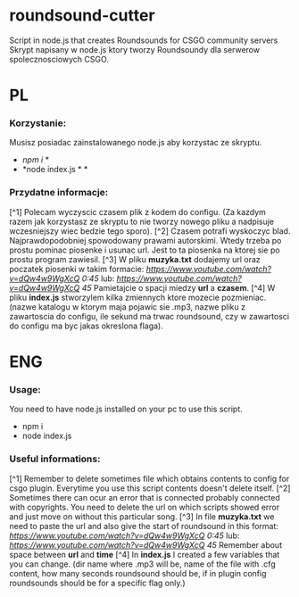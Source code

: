 # roundsound-cutter
 Script in node.js that creates Roundsounds for CSGO community servers
 Skrypt napisany w node.js ktory tworzy Roundsoundy dla serwerow spolecznosciowych CSGO.
 
# PL
### Korzystanie:
Musisz posiadac zainstalowanego node.js aby korzystac ze skryptu.
* *npm i* *
* *node index.js * *

### Przydatne informacje:
 [^1] Polecam wyczyscic czasem plik z kodem do configu. (Za kazdym razem jak korzystasz ze skryptu to nie tworzy nowego pliku a nadpisuje wczesniejszy wiec bedzie tego sporo).
 [^2] Czasem potrafi wyskoczyc blad. Najprawdopodobniej spowodowany prawami autorskimi. Wtedy trzeba po prostu pominac piosenke i usunac url. Jest to ta piosenka na ktorej sie po prostu program zawiesil.
 [^3] W pliku **muzyka.txt** dodajemy url oraz poczatek piosenki w takim formacie:
 _https://www.youtube.com/watch?v=dQw4w9WgXcQ 0:45_ lub:  _https://www.youtube.com/watch?v=dQw4w9WgXcQ 45_
 Pamietajcie o spacji miedzy **url** a **czasem**.
 [^4] W pliku **index.js** stworzylem kilka zmiennych ktore mozecie pozmieniac. (nazwe katalogu w ktorym maja pojawic sie .mp3, nazwe pliku z zawartoscia do configu, ile sekund ma trwac roundsound, czy w zawartosci do configu ma byc jakas okreslona flaga).


# ENG

### Usage:
You need to have node.js installed on your pc to use this script.
* npm i
* node index.js 

### Useful informations:
 [^1] Remember to delete sometimes file which obtains contents to config for csgo plugin. Everytime you use this script contents doesn't delete itself.
 [^2] Sometimes there can ocur an error that is connected probably connected with copyrights. You need to delete the url on which scripts showed error and just move on without this particular song. 
 [^3] In file **muzyka.txt** we need to paste the url and also give the start of roundsound in this format:
 _https://www.youtube.com/watch?v=dQw4w9WgXcQ 0:45_ lub:  _https://www.youtube.com/watch?v=dQw4w9WgXcQ 45_
 Remember about space between **url** and **time**
 [^4] In **index.js** I created a few variables that you can change. (dir name where .mp3 will be, name of the file with .cfg content, how many seconds roundsound should be, if in plugin config roundsounds should be for a specific flag only.)